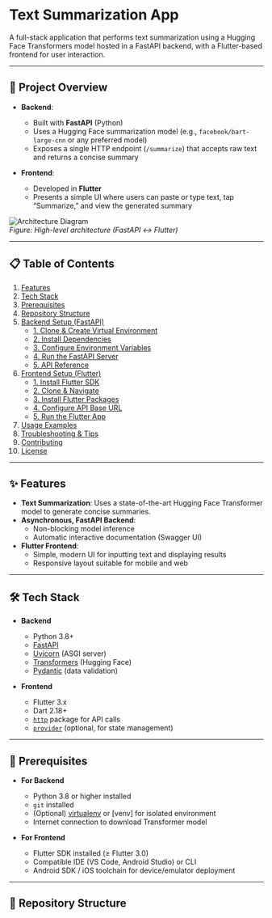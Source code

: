 # Text Summarization App

A full-stack application that performs text summarization using a Hugging Face Transformers model hosted in a FastAPI backend, with a Flutter-based frontend for user interaction.

---

## 🚀 Project Overview

- **Backend**:  
  - Built with **FastAPI** (Python)  
  - Uses a Hugging Face summarization model (e.g., `facebook/bart-large-cnn` or any preferred model)  
  - Exposes a single HTTP endpoint (`/summarize`) that accepts raw text and returns a concise summary  

- **Frontend**:  
  - Developed in **Flutter**  
  - Presents a simple UI where users can paste or type text, tap “Summarize,” and view the generated summary  

![Architecture Diagram](docs/architecture.png)  
*Figure: High-level architecture (FastAPI ↔ Flutter)*

---

## 📋 Table of Contents

1. [Features](#-features)  
2. [Tech Stack](#-tech-stack)  
3. [Prerequisites](#-prerequisites)  
4. [Repository Structure](#-repository-structure)  
5. [Backend Setup (FastAPI)](#-backend-setup-fastapi)  
   - [1. Clone & Create Virtual Environment](#1-clone--create-virtual-environment)  
   - [2. Install Dependencies](#2-install-dependencies)  
   - [3. Configure Environment Variables](#3-configure-environment-variables)  
   - [4. Run the FastAPI Server](#4-run-the-fastapi-server)  
   - [5. API Reference](#5-api-reference)  
6. [Frontend Setup (Flutter)](#-frontend-setup-flutter)  
   - [1. Install Flutter SDK](#1-install-flutter-sdk)  
   - [2. Clone & Navigate](#2-clone--navigate)  
   - [3. Install Flutter Packages](#3-install-flutter-packages)  
   - [4. Configure API Base URL](#4-configure-api-base-url)  
   - [5. Run the Flutter App](#5-run-the-flutter-app)  
7. [Usage Examples](#-usage-examples)  
8. [Troubleshooting & Tips](#-troubleshooting--tips)  
9. [Contributing](#-contributing)  
10. [License](#-license)

---

## ✨ Features

- **Text Summarization**: Uses a state-of-the-art Hugging Face Transformer model to generate concise summaries.  
- **Asynchronous, FastAPI Backend**:  
  - Non-blocking model inference  
  - Automatic interactive documentation (Swagger UI)  
- **Flutter Frontend**:  
  - Simple, modern UI for inputting text and displaying results  
  - Responsive layout suitable for mobile and web  

---

## 🛠️ Tech Stack

- **Backend**  
  - Python 3.8+  
  - [FastAPI](https://fastapi.tiangolo.com/)  
  - [Uvicorn](https://www.uvicorn.org/) (ASGI server)  
  - [Transformers](https://huggingface.co/docs/transformers/index) (Hugging Face)  
  - [Pydantic](https://pydantic-docs.helpmanual.io/) (data validation)  

- **Frontend**  
  - Flutter 3.x  
  - Dart 2.18+  
  - [`http`](https://pub.dev/packages/http) package for API calls  
  - [`provider`](https://pub.dev/packages/provider) (optional, for state management)  

---

## 📌 Prerequisites

- **For Backend**  
  - Python 3.8 or higher installed  
  - `git` installed  
  - (Optional) [virtualenv](https://virtualenv.pypa.io/) or [venv] for isolated environment  
  - Internet connection to download Transformer model  

- **For Frontend**  
  - Flutter SDK installed (≥ Flutter 3.0)  
  - Compatible IDE (VS Code, Android Studio) or CLI  
  - Android SDK / iOS toolchain for device/emulator deployment  

---

## 📂 Repository Structure

